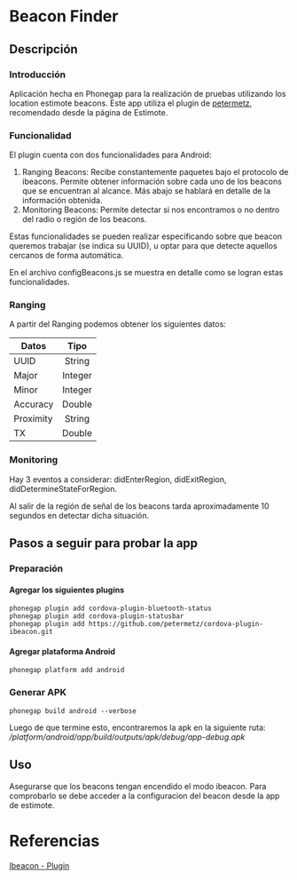 # Beacon Finder

## Descripción

### Introducción

Aplicación hecha en Phonegap para la realización de pruebas utilizando los location estimote beacons. Este app utiliza el plugin de  [petermetz](https://github.com/petermetz), recomendado desde la página de Estimote.

### Funcionalidad
El plugin cuenta con dos funcionalidades para Android:
1. Ranging Beacons: Recibe constantemente paquetes bajo el protocolo de ibeacons. Permite obtener información sobre cada uno de los beacons que se encuentran al alcance. Más abajo se hablará en detalle de la información obtenida.
2. Monitoring Beacons:  Permite detectar si nos encontramos o no dentro del radio o región de los beacons.

Estas funcionalidades se pueden realizar especificando sobre que beacon queremos trabajar (se indica su UUID), u optar para que detecte aquellos cercanos de forma automática.

En el archivo configBeacons.js se muestra en detalle como se logran estas funcionalidades.


### Ranging

A partir del Ranging podemos obtener los siguientes datos:

| Datos         | Tipo          |
| ------------- |:-------------:|
| UUID      	| String 		| 
| Major      	| Integer      	|
| Minor 		| Integer      	|
| Accuracy 		| Double      	|
| Proximity 	| String      	|
| TX 			| Double      	|


### Monitoring

Hay 3 eventos a considerar: didEnterRegion, didExitRegion, didDetermineStateForRegion.

Al salir de la región de señal de los beacons tarda aproximadamente 10 segundos en detectar dicha situación.

## Pasos a seguir para probar la app

### Preparación

#### Agregar los siguientes plugins
```
phonegap plugin add cordova-plugin-bluetooth-status
phonegap plugin add cordova-plugin-statusbar
phonegap plugin add https://github.com/petermetz/cordova-plugin-ibeacon.git 
```

#### Agregar plataforma Android
```
phonegap platform add android
```

### Generar APK
```
phonegap build android --verbose
```

Luego de que termine esto, encontraremos la apk en la siguiente ruta: _/platform/android/app/build/outputs/apk/debug/app-debug.apk_

## Uso
Asegurarse que los beacons tengan encendido el modo ibeacon. Para comprobarlo se debe acceder a la configuracion del beacon desde la app de estimote.

# Referencias
[Ibeacon - Plugin](https://github.com/petermetz/cordova-plugin-ibeacon)